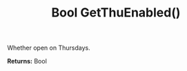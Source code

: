 ﻿---
uid: crmscript_ref_NSChatOpeningHours_GetThuEnabled
title: Bool GetThuEnabled()
intellisense: NSChatOpeningHours.GetThuEnabled
keywords: NSChatOpeningHours, GetThuEnabled
so.topic: reference
---

Whether open on Thursdays.

**Returns:** Bool


